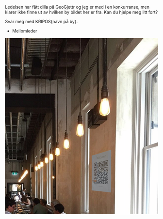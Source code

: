 Ledelsen har fått dilla på GeoGjettr og jeg er med i en konkurranse, men klarer ikke finne ut av hvilken by bildet her er fra. Kan du hjelpe meg litt fort?

Svar meg med KRIPOS{navn på by}.

- Mellomleder

![alt text](https://raw.githubusercontent.com/henriksb/CTF-NPST-2023/main/Dag%2013/bilde.png?token=GHSAT0AAAAAACMC3XIWMDOKVVD3NJXTI4GOZMO6IDA)
